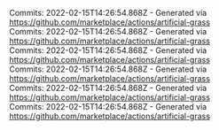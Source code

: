 Commits: 2022-02-15T14:26:54.868Z - Generated via https://github.com/marketplace/actions/artificial-grass
<br>
Commits: 2022-02-15T14:26:54.868Z - Generated via https://github.com/marketplace/actions/artificial-grass
<br>
Commits: 2022-02-15T14:26:54.868Z - Generated via https://github.com/marketplace/actions/artificial-grass
<br>
Commits: 2022-02-15T14:26:54.868Z - Generated via https://github.com/marketplace/actions/artificial-grass
<br>
Commits: 2022-02-15T14:26:54.868Z - Generated via https://github.com/marketplace/actions/artificial-grass
<br>
Commits: 2022-02-15T14:26:54.868Z - Generated via https://github.com/marketplace/actions/artificial-grass
<br>
